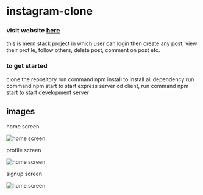 # instagram-clone

### visit website [here](https://instagram-clone19.herokuapp.com)

this is mern stack project in which user can login then create any post, view their profile, follow others, delete post, comment on post etc.

### to get started
clone the repository
run command npm install to install all dependency
run command npm start to start express server
cd client, run command npm start to start development server

## images

home screen

![home screen](./images/insta1)

profile screen

![home screen](./images/insta1)

signup screen

![home screen](./images/insta1)